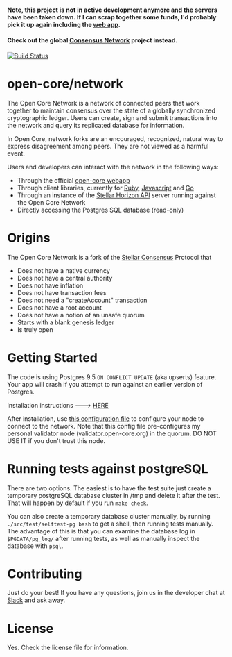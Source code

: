 #### Note, this project is not in active development anymore and the servers have been taken down. If I can scrap together some funds, I'd probably pick it up again including the [web app](http://github.com/buhrmi/open-core-webapp).

#### Check out the global [Consensus Network](http://github.com/buhrmi/consensus) project instead.

[![Build Status](https://travis-ci.org/open-core/network.svg?branch=master)](https://travis-ci.org/open-core/network)

# open-core/network

The Open Core Network is a network of connected peers that work together to maintain consensus over the state of a globally synchronized cryptographic ledger. Users can create, sign and submit transactions into the network and query its replicated database for information.

In Open Core, network forks are an encouraged, recognized, natural way to express disagreement among peers. They are not viewed as a harmful event.

Users and developers can interact with the network in the following ways:

* Through the official [open-core webapp](http://github.com/open-core/webapp)
* Through client libraries, currently for [Ruby](http://github.com/stellar/ruby-stellar-base), [Javascript](http://github.com/stellar/js-stellar-base) and [Go](https://github.com/stellar/go-stellar-base)
* Through an instance of the [Stellar Horizon API](http://github.com/stellar/horizon) server running against the Open Core Network
* Directly accessing the Postgres SQL database (read-only)

# Origins

The Open Core Network is a fork of the [Stellar Consensus](http://www.stellar.org/galaxy) Protocol that

- Does not have a native currency
- Does not have a central authority
- Does not have inflation
- Does not have transaction fees
- Does not need a "createAccount" transaction
- Does not have a root account
- Does not have a notion of an unsafe quorum
- Starts with a blank genesis ledger
- Is truly open

# Getting Started

The code is using Postgres 9.5 `ON CONFLICT UPDATE` (aka upserts) feature. Your app will crash if you attempt to run against an earlier version of Postgres.

Installation instructions ---> [HERE](https://github.com/buhrmi/core/blob/master/INSTALL.md)

After installation, use [this configuration file](https://github.com/buhrmi/core/blob/master/docs/open-core.cfg) to configure your node to connect to the network. Note that this config file pre-configures my personal validator node (validator.open-core.org) in the quorum. DO NOT USE IT if you don't trust this node.

# Running tests against postgreSQL

There are two options.  The easiest is to have the test suite just
create a temporary postgreSQL database cluster in /tmp and delete it
after the test.  That will happen by default if you run `make check`.

You can also create a temporary database cluster manually, by running
`./src/test/selftest-pg bash` to get a shell, then running tests
manually.  The advantage of this is that you can examine the database
log in `$PGDATA/pg_log/` after running tests, as well as manually
inspect the database with `psql`.

# Contributing

Just do your best! If you have any questions, join us in the developer chat at [Slack](https://stellar-public.slack.com/messages/dev/) and ask away.

# License

Yes. Check the license file for information.
